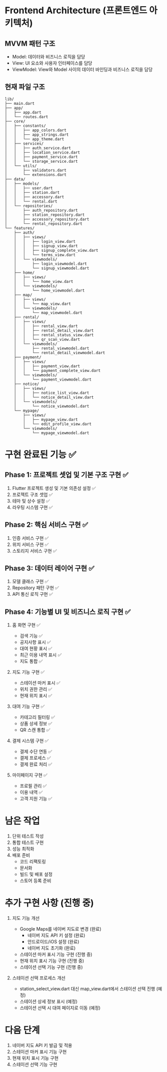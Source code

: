 # Frontend Architecture (프론트엔드 아키텍처)

## MVVM 패턴 구조
- Model: 데이터와 비즈니스 로직을 담당
- View: UI 요소와 사용자 인터페이스를 담당
- ViewModel: View와 Model 사이의 데이터 바인딩과 비즈니스 로직을 담당

## 현재 파일 구조
```
lib/
├── main.dart
├── app/
│   ├── app.dart
│   └── routes.dart
├── core/
│   ├── constants/
│   │   ├── app_colors.dart
│   │   ├── app_strings.dart
│   │   └── app_theme.dart
│   ├── services/
│   │   ├── auth_service.dart
│   │   ├── location_service.dart
│   │   ├── payment_service.dart
│   │   └── storage_service.dart
│   └── utils/
│       ├── validators.dart
│       └── extensions.dart
├── data/
│   ├── models/
│   │   ├── user.dart
│   │   ├── station.dart
│   │   ├── accessory.dart
│   │   └── rental.dart
│   └── repositories/
│       ├── auth_repository.dart
│       ├── station_repository.dart
│       ├── accessory_repository.dart
│       └── rental_repository.dart
└── features/
    ├── auth/
    │   ├── views/
    │   │   ├── login_view.dart
    │   │   ├── signup_view.dart
    │   │   ├── signup_complete_view.dart
    │   │   └── terms_view.dart
    │   └── viewmodels/
    │       ├── login_viewmodel.dart
    │       └── signup_viewmodel.dart
    ├── home/
    │   ├── views/
    │   │   └── home_view.dart
    │   └── viewmodels/
    │       └── home_viewmodel.dart
    ├── map/
    │   ├── views/
    │   │   └── map_view.dart
    │   └── viewmodels/
    │       └── map_viewmodel.dart
    ├── rental/
    │   ├── views/
    │   │   ├── rental_view.dart
    │   │   ├── rental_detail_view.dart
    │   │   ├── rental_status_view.dart
    │   │   └── qr_scan_view.dart
    │   └── viewmodels/
    │       ├── rental_viewmodel.dart
    │       └── rental_detail_viewmodel.dart
    ├── payment/
    │   ├── views/
    │   │   ├── payment_view.dart
    │   │   └── payment_complete_view.dart
    │   └── viewmodels/
    │       └── payment_viewmodel.dart
    ├── notice/
    │   ├── views/
    │   │   ├── notice_list_view.dart
    │   │   └── notice_detail_view.dart
    │   └── viewmodels/
    │       └── notice_viewmodel.dart
    └── mypage/
        ├── views/
        │   ├── mypage_view.dart
        │   └── edit_profile_view.dart
        └── viewmodels/
            └── mypage_viewmodel.dart
```

# 구현 완료된 기능 ✅

## Phase 1: 프로젝트 셋업 및 기본 구조 구현 ✅
1. Flutter 프로젝트 생성 및 기본 의존성 설정 ✅
2. 프로젝트 구조 셋업 ✅
3. 테마 및 상수 설정 ✅
4. 라우팅 시스템 구현 ✅

## Phase 2: 핵심 서비스 구현 ✅
1. 인증 서비스 구현 ✅
2. 위치 서비스 구현 ✅
3. 스토리지 서비스 구현 ✅

## Phase 3: 데이터 레이어 구현 ✅
1. 모델 클래스 구현 ✅
2. Repository 패턴 구현 ✅
3. API 통신 로직 구현 ✅

## Phase 4: 기능별 UI 및 비즈니스 로직 구현 ✅
1. 홈 화면 구현 ✅
   - 검색 기능 ✅
   - 공지사항 표시 ✅
   - 대여 현황 표시 ✅
   - 최근 이용 내역 표시 ✅
   - 지도 통합 ✅

2. 지도 기능 구현 ✅
   - 스테이션 마커 표시 ✅
   - 위치 권한 관리 ✅
   - 현재 위치 표시 ✅

3. 대여 기능 구현 ✅
   - 카테고리 필터링 ✅
   - 상품 상세 정보 ✅
   - QR 스캔 통합 ✅

4. 결제 시스템 구현 ✅
   - 결제 수단 연동 ✅
   - 결제 프로세스 ✅
   - 결제 완료 처리 ✅

5. 마이페이지 구현 ✅
   - 프로필 관리 ✅
   - 이용 내역 ✅
   - 고객 지원 기능 ✅

# 남은 작업
1. 단위 테스트 작성
2. 통합 테스트 구현
3. 성능 최적화
4. 배포 준비
   - 코드 리팩토링
   - 문서화
   - 빌드 및 배포 설정
   - 스토어 등록 준비

# 추가 구현 사항 (진행 중)
1. 지도 기능 개선
   - Google Maps를 네이버 지도로 변경 (완료)
     - 네이버 지도 API 키 설정 (완료)
     - 안드로이드/iOS 설정 (완료)
     - 네이버 지도 초기화 (완료)
   - 스테이션 마커 표시 기능 구현 (진행 중)
   - 현재 위치 표시 기능 구현 (진행 중)
   - 스테이션 선택 기능 구현 (진행 중)

2. 스테이션 선택 프로세스 개선
   - station_select_view.dart 대신 map_view.dart에서 스테이션 선택 진행 (예정)
   - 스테이션 상세 정보 표시 (예정)
   - 스테이션 선택 시 대여 페이지로 이동 (예정)

# 다음 단계
1. 네이버 지도 API 키 발급 및 적용
2. 스테이션 마커 표시 기능 구현
3. 현재 위치 표시 기능 구현
4. 스테이션 선택 기능 구현

